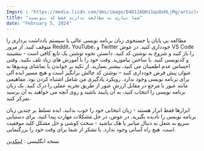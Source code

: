 ```yaml
---
Imgsrc : "https://media.licdn.com/dms/image/D4D12AQH11quQxHLjMg/article-cover_image-shrink_720_1280/0/1707157947811?e=1715212800&v=beta&t=iMF0OChXxfBAny69tZmG_eLfIcNqTLv4HK9ydemTTNI"
title: "شما نیازی به مطالعه ندارید فقط کد بنویسید"
date: "February 5, 2024"
---
```


مطالعه بی پایان یا جستجوی زبان برنامه نویسی عالی یا سیستم یادداشت برداری را متوقف کنید. از مرور Reddit، YouTube، و Twitter خودداری کنید. در عوض VS Code را باز کنید و شروع به نوشتن کد کنید. دانستن نحوه نوشتن یک تابع کافی است - بنشینید و کدنویسی کنید. با ساختن بیاموزید. وقت خود را با آموزش های زیاد تلف نکنید. وقتی احساس عدم اطمینان می کنید، بیشتر بسازید. از تکیه بر خواندن یا تماشای ویدیوها به عنوان پیش فرض خودداری کنید – نوشتن کد چالش برانگیز است و هیچ مسیر ایده آلی برای برنامه نویسی وجود ندارد. رویکرد یادگیری من شامل اشتباه کردن بود. مفاهیمی مانند عبور با مرجع در مقابل ارزش عبور از طریق تجربه عملی را درک کنید. یک زبان برنامه نویسی را انتخاب کنید، به آن پایبند باشید و روی آنچه می خواهید به آن برسید تمرکز کنید.

ابزارها فقط ابزار هستند - زبان انتخابی خود را خوب بدانید. ایده تسلط بر چندین زبان برنامه نویسی را نادیده بگیرید. در عوض، در حل مشکلات مهارت پیدا کنید. برای دستیابی سریع به شغل به دنبال میانبر یا هک نباشید - سخت کوشی و حل مشکل کلید موفقیت است. هیچ راه آسانی وجود ندارد. با تشکر از شما برای وقت خود را بزرگنمایی.



نسخه انگلیسی :‌ [ لینکدین ](https://www.linkedin.com/pulse/you-dont-need-studying-just-write-code-homayoun-mohammadi-zgtqf/?trackingId=6J4n51IxS7OaI5mFhJ8Szg%3D%3D)